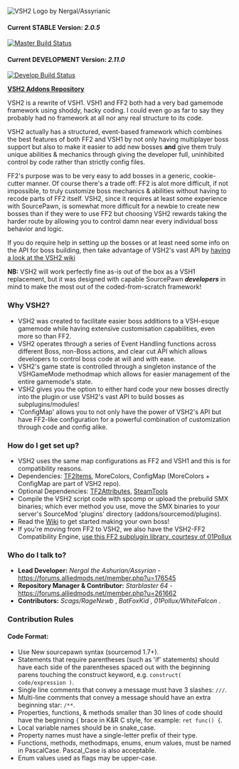 ![VSH2 Logo by Nergal/Assyrianic](https://images-wixmp-ed30a86b8c4ca887773594c2.wixmp.com/f/efc8ece3-f4a3-4477-8ebb-cb9595fb9e58/ddiv9m4-cbc4d719-c2fd-4890-b62a-17be7f01210f.png?token=eyJ0eXAiOiJKV1QiLCJhbGciOiJIUzI1NiJ9.eyJzdWIiOiJ1cm46YXBwOjdlMGQxODg5ODIyNjQzNzNhNWYwZDQxNWVhMGQyNmUwIiwiaXNzIjoidXJuOmFwcDo3ZTBkMTg4OTgyMjY0MzczYTVmMGQ0MTVlYTBkMjZlMCIsIm9iaiI6W1t7InBhdGgiOiJcL2ZcL2VmYzhlY2UzLWY0YTMtNDQ3Ny04ZWJiLWNiOTU5NWZiOWU1OFwvZGRpdjltNC1jYmM0ZDcxOS1jMmZkLTQ4OTAtYjYyYS0xN2JlN2YwMTIxMGYucG5nIn1dXSwiYXVkIjpbInVybjpzZXJ2aWNlOmZpbGUuZG93bmxvYWQiXX0.JjuSnfGa4fwWanCRmVmvkaI5GV9u5PYReeJ9ll1AIBQ)

#### Current STABLE Version: *2.0.5*
[![Master Build Status](https://travis-ci.org/VSH2-Devs/Vs-Saxton-Hale-2.svg?branch=master)](https://travis-ci.org/VSH2-Devs/Vs-Saxton-Hale-2)
#### Current DEVELOPMENT Version: *2.11.0*
[![Develop Build Status](https://travis-ci.org/VSH2-Devs/Vs-Saxton-Hale-2.svg?branch=develop)](https://travis-ci.org/VSH2-Devs/Vs-Saxton-Hale-2)

**[VSH2 Addons Repository](https://github.com/VSH2-Devs/VSH2-Addons)**


VSH2 is a rewrite of VSH1. VSH1 and FF2 both had a very bad gamemode framework using shoddy, hacky coding. I could even go as far to say they probably had no framework at all nor any real structure to its code.

VSH2 actually has a structured, event-based framework which combines the best features of both FF2 and VSH1 by not only having multiplayer boss support but also to make it easier to add new bosses **and** give them truly unique abilities & mechanics through giving the developer full, uninhibited control by code rather than strictly config files.

FF2's purpose was to be very easy to add bosses in a generic, cookie-cutter manner. Of course there's a trade off: FF2 is alot more difficult, if not impossible, to truly customize boss mechanics & abilities without having to recode parts of FF2 itself. VSH2, since it requires at least some experience with SourcePawn, is somewhat more difficult for a newbie to create new bosses than if they were to use FF2 but choosing VSH2 rewards taking the harder route by allowing you to control damn near every individual boss behavior and logic.

If you do require help in setting up the bosses or at least need some info on the API for boss building, then take advantage of VSH2's vast API by [having a look at the VSH2 wiki](https://github.com/VSH2-Devs/Vs-Saxton-Hale-2/wiki)

**NB:** VSH2 will work perfectly fine as-is out of the box as a VSH1 replacement, but it was designed with capable SourcePawn **_developers_** in mind to make the most out of the coded-from-scratch framework!

### Why VSH2?

* VSH2 was created to facilitate easier boss additions to a VSH-esque gamemode while having extensive customisation capabilities, even more so than FF2.
* VSH2 operates through a series of Event Handling functions across different Boss, non-Boss actions, and clear cut API which allows developers to control boss code at will and with ease.
* VSH2's game state is controlled through a singleton instance of the VSHGameMode methodmap which allows for easier management of the entire gamemode's state.
* VSH2 gives you the option to either hard code your new bosses directly into the plugin or use VSH2's vast API to build bosses as subplugins/modules!
* 'ConfigMap' allows you to not only have the power of VSH2's API but have FF2-like configuration for a powerful combination of customization through code and config alike.

### How do I get set up?

* VSH2 uses the same map configurations as FF2 and VSH1 and this is for compatibility reasons.
* Dependencies: [TF2Items](https://builds.limetech.io/?project=tf2items), MoreColors, ConfigMap (MoreColors + ConfigMap are part of VSH2 repo).
* Optional Dependencies: [TF2Attributes](https://github.com/FlaminSarge/tf2attributes), [SteamTools](https://forums.alliedmods.net/showthread.php?t=170630)
* Compile the VSH2 script code with spcomp or upload the prebuild SMX binaries; which ever method you use, move the SMX binaries to your server's SourceMod 'plugins' directory (addons/sourcemod/plugins).
* Read the [Wiki](https://github.com/VSH2-Devs/Vs-Saxton-Hale-2/wiki) to get started making your own boss!
* If you're moving from FF2 to VSH2, we also have the VSH2-FF2 Compatibility Engine, [use this FF2 subplugin library, courtesy of 01Pollux](https://github.com/01Pollux/FF2-Library)

### Who do I talk to?

* **Lead Developer:** *Nergal the Ashurian/Assyrian* - https://forums.alliedmods.net/member.php?u=176545
* **Repository Manager & Contributor:** *Starblaster 64* - https://forums.alliedmods.net/member.php?u=261662
* **Contributors:** *Scags/RageNewb* , *BatFoxKid* , *01Pollux/WhiteFalcon* .

### Contribution Rules
#### Code Format:
* Use New sourcepawn syntax (sourcemod 1.7+).
* Statements that require parentheses (such as 'if' statements) should have each side of the parentheses spaced out with the beginning parens touching the construct keyword, e.g. `construct( code/expression )`.
* Single line comments that convey a message must have 3 slashes: `///`.
* Multi-line comments that convey a message should have an extra beginning star: `/**`.
* Properties, functions, & methods smaller than 30 lines of code should have the beginning `{` brace in K&R C style, for example: `ret func() {`.
* Local variable names should be in snake_case.
* Property names must have a single-letter prefix of their type.
* Functions, methods, methodmaps, enums, enum values, must be named in PascalCase. Pascal_Case is also acceptable.
* Enum values used as flags may be upper-case.
